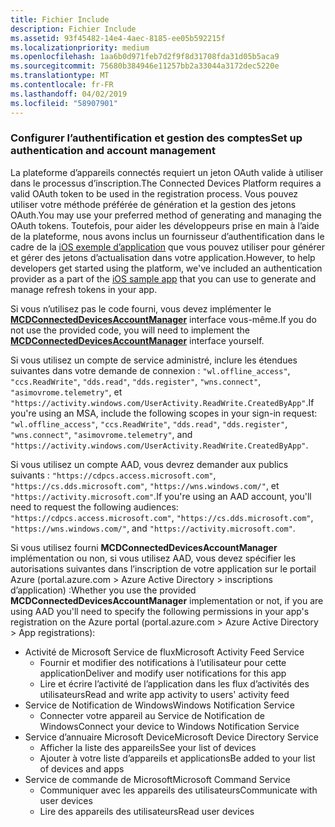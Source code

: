 ```yaml
---
title: Fichier Include
description: Fichier Include
ms.assetid: 93f45482-14e4-4aec-8185-ee05b592215f
ms.localizationpriority: medium
ms.openlocfilehash: 1aa6b0d971feb7d2f9f8d31708fda31d05b5aca9
ms.sourcegitcommit: 75680b384946e11257bb2a33044a3172dec5220e
ms.translationtype: MT
ms.contentlocale: fr-FR
ms.lasthandoff: 04/02/2019
ms.locfileid: "58907901"
---
```

### <a name="set-up-authentication-and-account-management"></a><span data-ttu-id="a6796-103">Configurer l’authentification et gestion des comptes</span><span class="sxs-lookup"><span data-stu-id="a6796-103">Set up authentication and account management</span></span>

<span data-ttu-id="a6796-104">La plateforme d’appareils connectés requiert un jeton OAuth valide à utiliser dans le processus d’inscription.</span><span class="sxs-lookup"><span data-stu-id="a6796-104">The Connected Devices Platform requires a valid OAuth token to be used in the registration process.</span></span>  <span data-ttu-id="a6796-105">Vous pouvez utiliser votre méthode préférée de génération et la gestion des jetons OAuth.</span><span class="sxs-lookup"><span data-stu-id="a6796-105">You may use your preferred method of generating and managing the OAuth tokens.</span></span>  <span data-ttu-id="a6796-106">Toutefois, pour aider les développeurs prise en main à l’aide de la plateforme, nous avons inclus un fournisseur d’authentification dans le cadre de la [iOS exemple d’application](https://github.com/Microsoft/project-rome/tree/master/iOS/samples/account-provider-sample) que vous pouvez utiliser pour générer et gérer des jetons d’actualisation dans votre application.</span><span class="sxs-lookup"><span data-stu-id="a6796-106">However, to help developers get started using the platform, we've included an authentication provider as a part of the [iOS sample app](https://github.com/Microsoft/project-rome/tree/master/iOS/samples/account-provider-sample) that you can use to generate and manage refresh tokens in your app.</span></span>

<span data-ttu-id="a6796-107">Si vous n’utilisez pas le code fourni, vous devez implémenter le **[MCDConnectedDevicesAccountManager](../objectivec-api/connecteddevices/MCDConnectedDevicesAccountManager.md)** interface vous-même.</span><span class="sxs-lookup"><span data-stu-id="a6796-107">If you do not use the provided code, you will need to implement the **[MCDConnectedDevicesAccountManager](../objectivec-api/connecteddevices/MCDConnectedDevicesAccountManager.md)** interface yourself.</span></span>

<span data-ttu-id="a6796-108">Si vous utilisez un compte de service administré, inclure les étendues suivantes dans votre demande de connexion : `"wl.offline_access"`, `"ccs.ReadWrite"`, `"dds.read"`, `"dds.register"`, `"wns.connect"`, `"asimovrome.telemetry"`, et `"https://activity.windows.com/UserActivity.ReadWrite.CreatedByApp"`.</span><span class="sxs-lookup"><span data-stu-id="a6796-108">If you're using an MSA, include the following scopes in your sign-in request: `"wl.offline_access"`, `"ccs.ReadWrite"`, `"dds.read"`, `"dds.register"`, `"wns.connect"`, `"asimovrome.telemetry"`, and `"https://activity.windows.com/UserActivity.ReadWrite.CreatedByApp"`.</span></span>

<span data-ttu-id="a6796-109">Si vous utilisez un compte AAD, vous devrez demander aux publics suivants : `"https://cdpcs.access.microsoft.com"`, `"https://cs.dds.microsoft.com"`, `"https://wns.windows.com/"`, et `"https://activity.microsoft.com"`.</span><span class="sxs-lookup"><span data-stu-id="a6796-109">If you're using an AAD account, you'll need to request the following audiences: `"https://cdpcs.access.microsoft.com"`, `"https://cs.dds.microsoft.com"`, `"https://wns.windows.com/"`, and `"https://activity.microsoft.com"`.</span></span>

<span data-ttu-id="a6796-110">Si vous utilisez fourni **MCDConnectedDevicesAccountManager** implémentation ou non, si vous utilisez AAD, vous devez spécifier les autorisations suivantes dans l’inscription de votre application sur le portail Azure (portal.azure.com > Azure Active Directory > inscriptions d’application) :</span><span class="sxs-lookup"><span data-stu-id="a6796-110">Whether you use the provided **MCDConnectedDevicesAccountManager** implementation or not, if you are using AAD you'll need to specify the following permissions in your app's registration on the Azure portal (portal.azure.com > Azure Active Directory > App registrations):</span></span>
* <span data-ttu-id="a6796-111">Activité de Microsoft Service de flux</span><span class="sxs-lookup"><span data-stu-id="a6796-111">Microsoft Activity Feed Service</span></span> 
  * <span data-ttu-id="a6796-112">Fournir et modifier des notifications à l’utilisateur pour cette application</span><span class="sxs-lookup"><span data-stu-id="a6796-112">Deliver and modify user notifications for this app</span></span>
  * <span data-ttu-id="a6796-113">Lire et écrire l’activité de l’application dans les flux d’activités des utilisateurs</span><span class="sxs-lookup"><span data-stu-id="a6796-113">Read and write app activity to users' activity feed</span></span>
* <span data-ttu-id="a6796-114">Service de Notification de Windows</span><span class="sxs-lookup"><span data-stu-id="a6796-114">Windows Notification Service</span></span>
  * <span data-ttu-id="a6796-115">Connecter votre appareil au Service de Notification de Windows</span><span class="sxs-lookup"><span data-stu-id="a6796-115">Connect your device to Windows Notification Service</span></span> 
* <span data-ttu-id="a6796-116">Service d’annuaire Microsoft Device</span><span class="sxs-lookup"><span data-stu-id="a6796-116">Microsoft Device Directory Service</span></span>
  * <span data-ttu-id="a6796-117">Afficher la liste des appareils</span><span class="sxs-lookup"><span data-stu-id="a6796-117">See your list of devices</span></span>
  * <span data-ttu-id="a6796-118">Ajouter à votre liste d’appareils et applications</span><span class="sxs-lookup"><span data-stu-id="a6796-118">Be added to your list of devices and apps</span></span> 
* <span data-ttu-id="a6796-119">Service de commande de Microsoft</span><span class="sxs-lookup"><span data-stu-id="a6796-119">Microsoft Command Service</span></span>
  * <span data-ttu-id="a6796-120">Communiquer avec les appareils des utilisateurs</span><span class="sxs-lookup"><span data-stu-id="a6796-120">Communicate with user devices</span></span>
  * <span data-ttu-id="a6796-121">Lire des appareils des utilisateurs</span><span class="sxs-lookup"><span data-stu-id="a6796-121">Read user devices</span></span>
